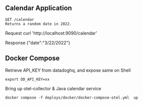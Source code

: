 ## Calendar Application
```
GET /calendar
Returns a random date in 2022.
```

Request
curl 'http://localhost:9090/calendar'

Response
{"date":"3/22/2022"}


## Docker Compose

Retrieve API_KEY from datadoghq, and expose same on Shell

```
export DD_API_KEY=xx

```
Bring up otel-collector & Java calendar service

```
docker compose -f deploys/docker/docker-compose-otel.yml  up
```

